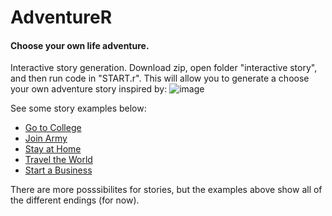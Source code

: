 AdventureR
==========

#### Choose your own life adventure.

Interactive story generation. Download zip, open folder "interactive story", and then run code in "START.r".
This will allow you to generate a choose your own adventure story inspired by:
![image](http://boomeria.org/chemlectures/qual/macdonalds.jpg)

See some story examples below:

* [Go to College](https://github.com/dgrapov/AdventureR/blob/master/interactive%20story/story%20college.md)
* [Join Army](https://github.com/dgrapov/AdventureR/blob/master/interactive%20story/story%20army.md)
* [Stay at Home](https://github.com/dgrapov/AdventureR/blob/master/interactive%20story/story%20stay%20home.md)
* [Travel the World](https://github.com/dgrapov/AdventureR/blob/master/interactive%20story/story%20travel%20the%20world.md)
* [Start a Business](https://github.com/dgrapov/AdventureR/blob/master/interactive%20story/story%20stay%20home%202.md)

There are more posssibilites for stories, but the examples above show all of the different endings (for now).
